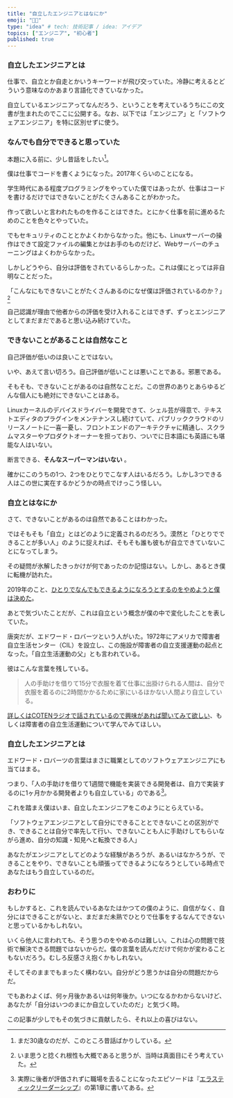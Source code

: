 ```yaml
---
title: "自立したエンジニアとはなにか"
emoji: "🧑‍💻"
type: "idea" # tech: 技術記事 / idea: アイデア
topics: ["エンジニア", "初心者"]
published: true
---
```


### 自立したエンジニアとは

仕事で、自立とか自走とかいうキーワードが飛び交っていた。冷静に考えるとどういう意味なのかあまり言語化できていなかった。

自立しているエンジニアってなんだろう、ということを考えているうちにこの文書が生まれたのでここに公開する。なお、以下では「エンジニア」と「ソフトウェアエンジニア」を特に区別せずに使う。

### なんでも自分でできると思っていた

本題に入る前に、少し昔話をしたい[^1]。

[^1]: まだ30歳なのだが、このところ昔話ばかりしている。

僕は仕事でコードを書くようになった。2017年くらいのことになる。

学生時代にある程度プログラミングをやっていた僕ではあったが、仕事はコードを書けるだけではできないことがたくさんあることがわかった。

作って欲しいと言われたものを作ることはできた。とにかく仕事を前に進めるためのことを色々とやっていた。

でもセキュリティのこととかよくわからなかった。他にも、Linuxサーバーの操作はできて設定ファイルの編集とかはお手のものだけど、Webサーバーのチューニングはよくわからなかった。

しかしどうやら、自分は評価をされているらしかった。これは僕にとっては非自明なことだった。

「こんなにもできないことがたくさんあるのになぜ僕は評価されているのか？」[^2]

[^2]: いま思うと捻くれ根性も大概であると思うが、当時は真面目にそう考えていた。

自己認識が理由で他者からの評価を受け入れることはできず、ずっとエンジニアとしてまだまだであると思い込み続けていた。

### できないことがあることは自然なこと

自己評価が低いのは良いことではない。

いや、あえて言い切ろう。自己評価が低いことは悪いことである。邪悪である。

そもそも、できないことがあるのは自然なことだ。この世界のありとあらゆるどんな個人にも絶対にできないことはある。

Linuxカーネルのデバイスドライバーを開発できて、シェル芸が得意で、テキストエディタのプラグインをメンテナンスし続けていて、パブリッククラウドのリリースノートに一喜一憂し、フロントエンドのアーキテクチャに精通し、スクラムマスターやプロダクトオーナーを担っており、ついでに日本語にも英語にも堪能な人はいない。

断言できる、**そんなスーパーマンはいない** 。

確かにこのうちの1つ、2つをひとりでこなす人はいるだろう。しかし3つできる人はこの世に実在するかどうかの時点でけっこう怪しい。

### 自立とはなにか

さて、できないことがあるのは自然であることはわかった。

ではそもそも「自立」とはどのように定義されるのだろう。漠然と「ひとりでできることが多い人」のように捉えれば、そもそも誰も彼もが自立できていないことになってしまう。

その疑問が氷解したきっかけが何であったのか記憶はない。しかし、あるとき僕に転機が訪れた。

2019年のこと、[ひとりでなんでもできるようになろうとするのをやめようと僕は決めた](https://blog.515hikaru.net/entry/2019/12/09/000800)。

あとで気づいたことだが、これは自立という概念が僕の中で変化したことを表していた。

唐突だが、エドワード・ロバーツという人がいた。1972年にアメリカで障害者自立生活センター（CIL）を設立し、この施設が障害者の自立支援運動の起点となった。「自立生活運動の父」とも言われている。

彼はこんな言葉を残している。

> 人の手助けを借りて15分で衣服を着て仕事に出掛けられる人間は、自分で衣服を着るのに2時間かかるために家にいるほかない人間より自立している。

[詳しくはCOTENラジオで話されているので興味があれば聞いてみて欲しい](https://open.spotify.com/episode/3uOYxBmAm0vHMduNylQrt5?si=83874a09870f4559)、もしくは障害者の自立生活運動について学んでみてほしい。

### 自立したエンジニアとは

エドワード・ロバーツの言葉はまさに職業としてのソフトウェアエンジニアにも当てはまる。

つまり、「人の手助けを借りて1週間で機能を実装できる開発者は、自力で実装するのに1ヶ月かかる開発者よりも自立している」のである[^3]。

[^3]: 実際に後者が評価されずに職場を去ることになったエピソードは『[エラスティックリーダーシップ](https://amzn.to/3NMhL52)』の第1章に書いてある。

これを踏まえ僕はいま、自立したエンジニアをこのようにとらえている。

「ソフトウェアエンジニアとして自分にできることとできないことの区別ができ、できることは自分で率先して行い、できないことも人に手助けしてもらいながら進め、自分の知識・知見へと転換できる人」

あなたがエンジニアとしてどのような経験があろうが、あるいはなかろうが、できることをやり、できないことも頑張ってできるようになろうとしている時点であなたはもう自立しているのだ。

### おわりに

もしかすると、これを読んでいるあなたはかつての僕のように、自信がなく、自分にはできることがないと、まだまだ未熟でひとりで仕事をするなんてできないと思っているかもしれない。

いくら他人に言われても、そう思うのをやめるのは難しい。これは心の問題で技術で解決できる問題ではないからだ。僕の言葉を読んだだけで何かが変わることもないだろう。むしろ反感さえ抱くかもしれない。

そしてそのままでもまったく構わない。自分がどう思うかは自分の問題だからだ。

でもあわよくば、何ヶ月後かあるいは何年後か。いつになるかわからないけど、あなたが「自分はいつのまにか自立していたのだ」と気づく時。

この記事が少しでもその気づきに貢献したら、それ以上の喜びはない。
